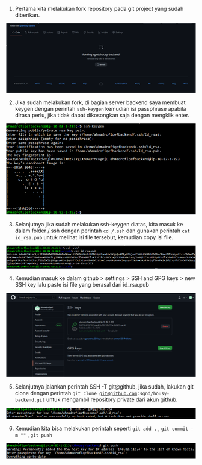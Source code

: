 1. Pertama kita melakukan fork repository pada git project yang sudah diberikan.

<img src ="/week2/assets/0.png">

2. Jika sudah melakukan fork, di bagian server backend saya membuat keygen dengan perintah <code>ssh-keygen</code> kemudian isi passphrase apabila
dirasa perlu, jika tidak dapat dikosongkan saja dengan mengklik enter.

<img src ="/week2/assets/1.png">

3. Selanjutnya jika sudah melakukan ssh-keygen diatas, kita masuk ke dalam folder /.ssh dengan perintah <code>cd /.ssh</code> dan gunakan perintah
<code>cat id_rsa.pub</code> untuk melihat isi file tersebut, kemudian copy isi file.

<img src ="/week2/assets/2.png">

4. Kemudian masuk ke dalam github > settings > SSH and GPG keys > new SSH key lalu paste isi file yang berasal dari id_rsa.pub

<img src ="/week2/assets/3.png">

5. Selanjutnya jalankan perintah SSH -T git@github, jika sudah, lakukan git clone dengan perintah <code>git clone git@github.com:sgnd/housy-backend.git</code>
untuk mengambil repository private dari akun github.

<img src ="/week2/assets/4.png">

6. Kemudian kita bisa melakukan perintah seperti <code>git add .</code> , <code>git commit -m ""</code> , <code>git push</code>

<img src ="/week2/assets/5.png">
